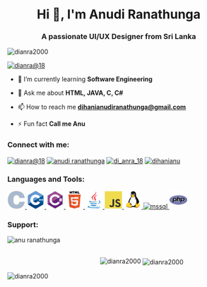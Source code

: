 <h1 align="center">Hi 👋, I'm Anudi Ranathunga</h1>
<h3 align="center">A passionate UI/UX Designer from Sri Lanka</h3>

<p align="left"> <img src="https://komarev.com/ghpvc/?username=dianra2000&label=Profile%20views&color=0e75b6&style=flat" alt="dianra2000" /> </p>

<p align="left"> <a href="https://twitter.com/dianra@18" target="blank"><img src="https://img.shields.io/twitter/follow/dianra@18?logo=twitter&style=for-the-badge" alt="dianra@18" /></a> </p>

- 🌱 I’m currently learning **Software Engineering**

- 💬 Ask me about **HTML, JAVA, C, C#**

- 📫 How to reach me **dihanianudiranathunga@gmail.com**

- ⚡ Fun fact **Call me Anu**

<h3 align="left">Connect with me:</h3>
<p align="left">
<a href="https://twitter.com/dianra@18" target="blank"><img align="center" src="https://raw.githubusercontent.com/rahuldkjain/github-profile-readme-generator/master/src/images/icons/Social/twitter.svg" alt="dianra@18" height="30" width="40" /></a>
<a href="https://fb.com/anudi ranathunga" target="blank"><img align="center" src="https://raw.githubusercontent.com/rahuldkjain/github-profile-readme-generator/master/src/images/icons/Social/facebook.svg" alt="anudi ranathunga" height="30" width="40" /></a>
<a href="https://instagram.com/di_anra_18" target="blank"><img align="center" src="https://raw.githubusercontent.com/rahuldkjain/github-profile-readme-generator/master/src/images/icons/Social/instagram.svg" alt="di_anra_18" height="30" width="40" /></a>
<a href="https://auth.geeksforgeeks.org/user/dihanianu" target="blank"><img align="center" src="https://raw.githubusercontent.com/rahuldkjain/github-profile-readme-generator/master/src/images/icons/Social/geeks-for-geeks.svg" alt="dihanianu" height="30" width="40" /></a>
</p>

<h3 align="left">Languages and Tools:</h3>
<p align="left"> <a href="https://www.cprogramming.com/" target="_blank" rel="noreferrer"> <img src="https://raw.githubusercontent.com/devicons/devicon/master/icons/c/c-original.svg" alt="c" width="40" height="40"/> </a> <a href="https://www.w3schools.com/cpp/" target="_blank" rel="noreferrer"> <img src="https://raw.githubusercontent.com/devicons/devicon/master/icons/cplusplus/cplusplus-original.svg" alt="cplusplus" width="40" height="40"/> </a> <a href="https://www.w3schools.com/cs/" target="_blank" rel="noreferrer"> <img src="https://raw.githubusercontent.com/devicons/devicon/master/icons/csharp/csharp-original.svg" alt="csharp" width="40" height="40"/> </a> <a href="https://www.w3.org/html/" target="_blank" rel="noreferrer"> <img src="https://raw.githubusercontent.com/devicons/devicon/master/icons/html5/html5-original-wordmark.svg" alt="html5" width="40" height="40"/> </a> <a href="https://www.java.com" target="_blank" rel="noreferrer"> <img src="https://raw.githubusercontent.com/devicons/devicon/master/icons/java/java-original.svg" alt="java" width="40" height="40"/> </a> <a href="https://developer.mozilla.org/en-US/docs/Web/JavaScript" target="_blank" rel="noreferrer"> <img src="https://raw.githubusercontent.com/devicons/devicon/master/icons/javascript/javascript-original.svg" alt="javascript" width="40" height="40"/> </a> <a href="https://www.linux.org/" target="_blank" rel="noreferrer"> <img src="https://raw.githubusercontent.com/devicons/devicon/master/icons/linux/linux-original.svg" alt="linux" width="40" height="40"/> </a> <a href="https://www.microsoft.com/en-us/sql-server" target="_blank" rel="noreferrer"> <img src="https://www.svgrepo.com/show/303229/microsoft-sql-server-logo.svg" alt="mssql" width="40" height="40"/> </a> <a href="https://www.php.net" target="_blank" rel="noreferrer"> <img src="https://raw.githubusercontent.com/devicons/devicon/master/icons/php/php-original.svg" alt="php" width="40" height="40"/> </a> </p>

<h3 align="left">Support:</h3>
<p><a href="https://www.buymeacoffee.com/anu ranathunga"> <img align="left" src="https://cdn.buymeacoffee.com/buttons/v2/default-yellow.png" height="50" width="210" alt="anu ranathunga" /></a></p><br><br>

<p><img align="left" src="https://github-readme-stats.vercel.app/api/top-langs?username=dianra2000&show_icons=true&locale=en&layout=compact" alt="dianra2000" /></p>

<p>&nbsp;<img align="center" src="https://github-readme-stats.vercel.app/api?username=dianra2000&show_icons=true&locale=en" alt="dianra2000" /></p>

<p><img align="center" src="https://github-readme-streak-stats.herokuapp.com/?user=dianra2000&" alt="dianra2000" /></p>

